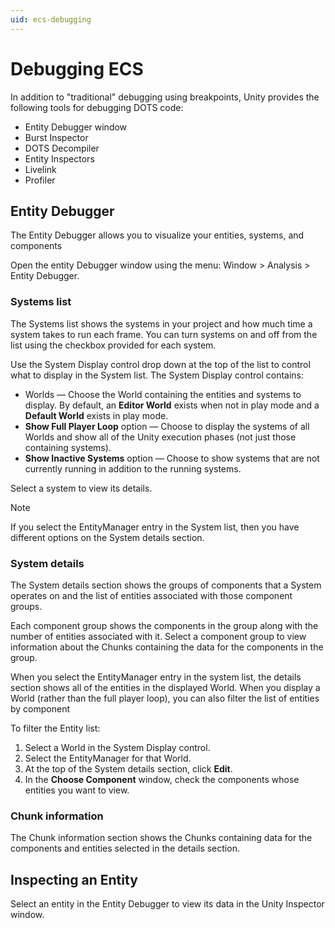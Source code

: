 ```yaml
---
uid: ecs-debugging
---
```

# Debugging ECS

In addition to "traditional" debugging using breakpoints, Unity provides the following tools for debugging DOTS code:

* Entity Debugger window
* Burst Inspector
* DOTS Decompiler
* Entity Inspectors
* Livelink
* Profiler

<a name="entity_debugger"></a>
## Entity Debugger

The Entity Debugger allows you to visualize your entities, systems, and components 

Open the entity Debugger window using the menu: Window > Analysis > Entity Debugger.

<a name="systems_list"></a>
### Systems list

The Systems list shows the systems in your project and how much time a system takes to run each frame. You can turn systems on and off from the list using the checkbox provided for each system.

Use the System Display control drop down at the top of the list to control what to display in the System list. The System Display control contains:

* Worlds — Choose the World containing the entities and systems to display. By default, an **Editor World** exists when not in play mode and a **Default World** exists in play mode. 
* **Show Full Player Loop** option — Choose to display the systems of all Worlds and show all of the Unity execution phases (not just those containing systems).
* **Show Inactive Systems** option — Choose to show systems that are not currently running in addition to the running systems.

Select a system to view its details.

> [!NOTE]
> If you select the EntityManager entry in the System list, then you have different options on the System details section.

<a name="system_details"></a>
### System details

The System details section shows the groups of components that a System operates on and the list of entities associated with those component groups.
 
 Each component group shows the components in the group along with the number of entities associated with it. Select a component group  to view information about the Chunks containing the data for the components in the group.
 
 When you select the EntityManager entry in the system list, the details section shows all of the entities in the displayed World. When you display a World (rather than the full player loop), you can also filter the list of entities by component
 
 To filter the Entity list:
 1. Select a World in the System Display control.
 2. Select the EntityManager for that World.
 3. At the top of the System details section, click **Edit**.
 4. In the **Choose Component** window, check the components whose entities you want to view.
 
<a name="chunk_information"></a>
### Chunk information

The Chunk information section shows the Chunks containing data for the components and entities selected in the details section.

## Inspecting an Entity

Select an entity in the Entity Debugger to view its data in the Unity Inspector window.
